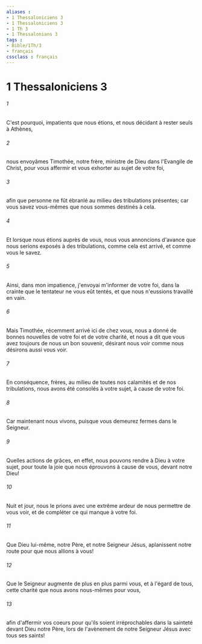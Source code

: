 ```yaml
---
aliases : 
- 1 Thessaloniciens 3
- 1 Thessaloniciens 3
- 1 Th 3
- 1 Thessalonians 3
tags : 
- Bible/1Th/3
- français
cssclass : français
---
```


# 1 Thessaloniciens 3

###### 1
C'est pourquoi, impatients que nous étions, et nous décidant à rester seuls à Athènes,
###### 2
nous envoyâmes Timothée, notre frère, ministre de Dieu dans l'Evangile de Christ, pour vous affermir et vous exhorter au sujet de votre foi,
###### 3
afin que personne ne fût ébranlé au milieu des tribulations présentes; car vous savez vous-mêmes que nous sommes destinés à cela.
###### 4
Et lorsque nous étions auprès de vous, nous vous annoncions d'avance que nous serions exposés à des tribulations, comme cela est arrivé, et comme vous le savez.
###### 5
Ainsi, dans mon impatience, j'envoyai m'informer de votre foi, dans la crainte que le tentateur ne vous eût tentés, et que nous n'eussions travaillé en vain.
###### 6
Mais Timothée, récemment arrivé ici de chez vous, nous a donné de bonnes nouvelles de votre foi et de votre charité, et nous a dit que vous avez toujours de nous un bon souvenir, désirant nous voir comme nous désirons aussi vous voir.
###### 7
En conséquence, frères, au milieu de toutes nos calamités et de nos tribulations, nous avons été consolés à votre sujet, à cause de votre foi.
###### 8
Car maintenant nous vivons, puisque vous demeurez fermes dans le Seigneur.
###### 9
Quelles actions de grâces, en effet, nous pouvons rendre à Dieu à votre sujet, pour toute la joie que nous éprouvons à cause de vous, devant notre Dieu!
###### 10
Nuit et jour, nous le prions avec une extrême ardeur de nous permettre de vous voir, et de compléter ce qui manque à votre foi.
###### 11
Que Dieu lui-même, notre Père, et notre Seigneur Jésus, aplanissent notre route pour que nous allions à vous!
###### 12
Que le Seigneur augmente de plus en plus parmi vous, et à l'égard de tous, cette charité que nous avons nous-mêmes pour vous,
###### 13
afin d'affermir vos coeurs pour qu'ils soient irréprochables dans la sainteté devant Dieu notre Père, lors de l'avènement de notre Seigneur Jésus avec tous ses saints!
